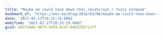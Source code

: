 ```yaml
---
title: "Maybe we could tone down the\_JavaScript / fuzzy notepad"
bookmark_of: 'https://eev.ee/blog/2016/03/06/maybe-we-could-tone-down-the-javascript/'
date: '2021-02-17T10:25:19.898Z'
modified: '2021-02-17T10:25:19.898Z'
guid: e637a90e-9875-4459-bcaf-b4b5295f11ff
---
```

 
